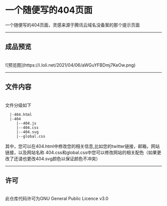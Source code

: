 # 一个随便写的404页面
一个随便写的404页面，灵感来源于腾讯云域名没备案的那个提示页面
<hr>

## 成品预览
<br>
![预览图](https://i.loli.net/2021/04/06/aWGuYFBDmj7KeOw.png)
<hr>

## 文件内容
<br>
文件分级如下

```
  |-404.html
  |-404
     |--404.js
     |--404.css
     |--404.svg
     |--global.css
```

其中，您可以在404.html中修改您的相关信息,比如您的twitter链接，邮箱，网站链接，以及网站名称
404.css和global.css中您可以修改网站的相关配色（如果更改了还请也更改404.svg颜色以保证颜色不冲突）
<hr>

## 许可
<br>
此仓库代码许可为GNU General Public Licence v3.0
